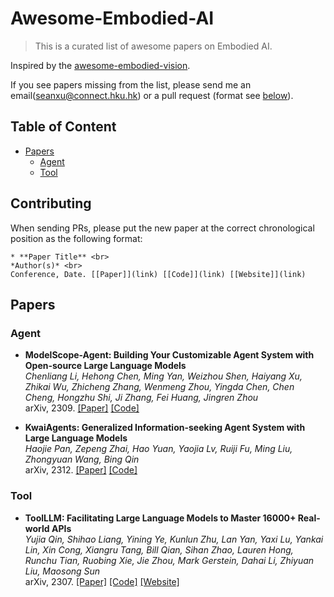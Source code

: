 # Awesome-Embodied-AI

> This is a curated list of awesome papers on Embodied AI.

Inspired by the [awesome-embodied-vision](https://github.com/ChanganVR/awesome-embodied-vision).

If you see papers missing from the list, please send me an email(seanxu@connect.hku.hk) or a pull request (format see [below](#contributing)).

## Table of Content
* [Papers](#papers)
	* [Agent](#agent)
 	* [Tool](#tool)


## <a name="contributing"></a> Contributing
When sending PRs, please put the new paper at the correct chronological position as the following format: <br>

```
* **Paper Title** <br>
*Author(s)* <br>
Conference, Date. [[Paper]](link) [[Code]](link) [[Website]](link)
```

## <a name="papers"></a> Papers

### <a name="agent"></a> Agent

* **ModelScope-Agent: Building Your Customizable Agent System with Open-source Large Language Models** <br>
*Chenliang Li, Hehong Chen, Ming Yan, Weizhou Shen, Haiyang Xu, Zhikai Wu, Zhicheng Zhang, Wenmeng Zhou, Yingda Chen, Chen Cheng, Hongzhu Shi, Ji Zhang, Fei Huang, Jingren Zhou* <br>
arXiv, 2309. [[Paper]](https://arxiv.org/abs/2309.00986) [[Code]](https://github.com/allenai/ai2thor)

* **KwaiAgents: Generalized Information-seeking Agent System with Large Language Models** <br>
*Haojie Pan, Zepeng Zhai, Hao Yuan, Yaojia Lv, Ruiji Fu, Ming Liu, Zhongyuan Wang, Bing Qin* <br>
arXiv, 2312. [[Paper]](https://arxiv.org/abs/2312.04889) [[Code]](https://github.com/KwaiKEG/KwaiAgents)

### <a name="tool"></a> Tool

* **ToolLLM: Facilitating Large Language Models to Master 16000+ Real-world APIs** <br>
*Yujia Qin, Shihao Liang, Yining Ye, Kunlun Zhu, Lan Yan, Yaxi Lu, Yankai Lin, Xin Cong, Xiangru Tang, Bill Qian, Sihan Zhao, Lauren Hong, Runchu Tian, Ruobing Xie, Jie Zhou, Mark Gerstein, Dahai Li, Zhiyuan Liu, Maosong Sun* <br>
arXiv, 2307. [[Paper]](https://arxiv.org/abs/2307.16789) [[Code]](https://github.com/OpenBMB/ToolBench) [[Website]](https://openbmb.github.io/ToolBench/)
